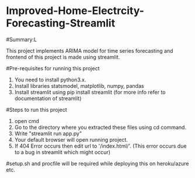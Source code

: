 # Improved-Home-Electrcity-Forecasting-Streamlit

#Summary:L

This project implements ARIMA model for time series forecasting and frontend of this project is made using streamlit.

#Pre-requisites for running this project
1. You need to install python3.x.
2. Install libraries statsmodel, matplotlib, numpy, pandas
3. Install streamlit using pip install streamlit (for more info refer to documentation of streamlit)

#Steps to run this project
1. open cmd
1. Go to the directory where you extracted these files using cd command.
2. Write "streamlit run app.py"
3. Your default browser will open running project.
4. If 404 Error occurs then edit url to '/index.html/'. (This error occurs due to a bug in streamlit which might occur)

#setup.sh and procfile will be required while deploying this on heroku/azure etc.
